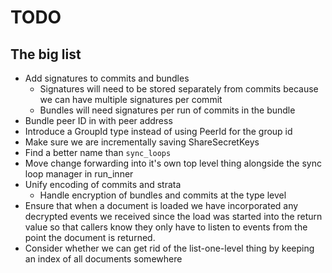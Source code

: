# TODO



## The big list
* Add signatures to commits and bundles
  * Signatures will need to be stored separately from commits because we can have multiple signatures per commit
  * Bundles will need signatures per run of commits in the bundle
* Bundle peer ID in with peer address
* Introduce a GroupId type instead of using PeerId for the group id
* Make sure we are incrementally saving ShareSecretKeys
* Find a better name than `sync_loops`
* Move change forwarding into it's own top level thing alongside the sync loop manager in run_inner
* Unify encoding of commits and strata
  * Handle encryption of bundles and commits at the type level
* Ensure that when a document is loaded we have incorporated any decrypted
events we received since the load was started into the return value so that
callers know they only have to listen to events from the point the document is
returned.
* Consider whether we can get rid of the list-one-level thing by keeping an index of all documents somewhere

